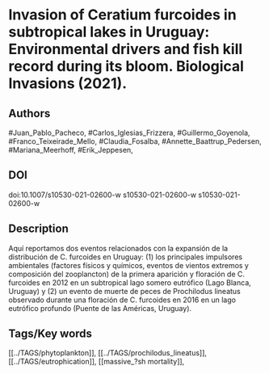 # Invasion of Ceratium furcoides in subtropical lakes in Uruguay: Environmental drivers and fish kill record during its bloom. Biological Invasions (2021).
## Authors
#Juan_Pablo_Pacheco, #Carlos_Iglesias_Frizzera, #Guillermo_Goyenola, #Franco_Teixeirade_Mello, #Claudia_Fosalba, #Annette_Baattrup_Pedersen, #Mariana_Meerhoff, #Erik_Jeppesen, 
## DOI
 doi:10.1007/s10530-021-02600-w 
s10530-021-02600-w
s10530-021-02600-w
## Description
Aquí reportamos dos eventos relacionados con la expansión de la distribución de C. furcoides en Uruguay: (1) los principales impulsores ambientales (factores físicos y químicos, eventos de vientos extremos y composición del zooplancton) de la primera aparición y floración de C. furcoides en 2012 en un subtropical lago somero eutrófico (Lago Blanca, Uruguay) y (2) un evento de muerte de peces de Prochilodus lineatus observado durante una floración de C. furcoides en 2016 en un lago eutrófico profundo (Puente de las Américas, Uruguay).
## Tags/Key words
[[../TAGS/phytoplankton]], [[../TAGS/prochilodus_lineatus]], [[../TAGS/eutrophication]], [[massive_?sh
mortality]], 